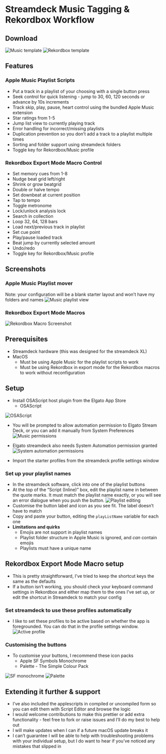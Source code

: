 # Streamdeck Music Tagging & Rekordbox Workflow

## Download
![Music template](music-template.streamDeckProfile?raw=true "Music Template")
![Rekordbox template](rekordbox.streamDeckProfile?raw=true "Rekordbox Template")

## Features
### Apple Music Playlist Scripts
- Put a track in a playlist of your choosing with a single button press
- Seek control for quick listening - jump to 30, 60, 120 seconds or advance by 10s increments
- Track skip, play, pause, heart control using the bundled Apple Music extension
- Star ratings from 1-5
- Jump list view to currently playing track
- Error handling for incorrect/missing playlists
- Duplication prevention so you don’t add a track to a playlist multiple times
- Sorting and folder support using streamdeck folders
- Toggle key for Rekordbox/Music profile

### Rekordbox Export Mode Macro Control
- Set memory cues from 1-8
- Nudge beat grid left/right
- Shrink or grow beatgrid
- Double or halve tempo
- Set downbeat at current position
- Tap to tempo
- Toggle metronome
- Lock/unlock analysis lock
- Search in collection
- Loop 32, 64, 128 bars
- Load next/previous track in playlist
- Set cue point
- Play/pause loaded track
- Beat jump by currently selected amount
- Undo/redo
-  Toggle key for Rekordbox/Music profile

## Screenshots
### Apple Music Playlist mover
Note: your configuration will be a blank starter layout and won’t have my folders and names
![Music playlist view](screenshots/playlist-preview.png?raw=true "Playlist Screenshot")


### Rekordbox Export Mode Macros
![Rekordbox Macro Screenshot](screenshots/rekordbox-preview.png?raw=true "Rekordbox Macro Screenshot")


## Prerequisites
- Streamdeck hardware (this was designed for the streamdeck XL)
- MacOS
	- Must be using Apple Music for the playlist scripts to work
	- Must be using Rekordbox in export mode for the Rekordbox macros to work without reconfiguration

	
## Setup 
- Install OSAScript host plugin from the Elgato App Store
	- OSAScript
 
![OSAScript](screenshots/osa-plugin.png?raw=true "OSA plugin")
- You will be prompted to allow automation permission to Elgato Stream Deck, or you can add it manually from System Preferences
![Music permissions](screenshots/music-permissions.png?raw=true "Music permissions")

- Elgato streamdeck also needs System Automation permission granted
![System automation permissions](screenshots/automation-permissions.png?raw=true "Automation permissions")

- Import the starter profiles from the streamdeck profile settings window

### Set up your playlist names
- In the streamdeck software, click into one of the playlist buttons
- At the top of the “Script (Inline)” box, edit the playlist name in between the quote marks. It must match the playlist name exactly, or you will see an error dialogue when you push the button.
![Playlist editing](screenshots/playlist-editing.png?raw=true "Playlist editing")
- Customise the button label and icon as you see fit. The label doesn’t have to match
- Copy and paste your button, editing the `playListName` variable for each one
- **Limitations and quirks**
	- Emojis are not support in playlist names
	- Playlist folder structure in Apple Music is ignored, and *can* contain emojis
	- Playlists must have a unique name

## Rekordbox Export Mode Macro setup
- This is pretty straightforward, I’ve tried to keep the shortcut keys the same as the defaults
- If a button isn’t working, you should check your keyboard command settings in Rekordbox and either map them to the ones I’ve set up, or edit the shortcut in Streamdeck to match your config

### Set streamdeck to use these profiles automatically
- I like to set these profiles to be active based on whether the app is foregrounded. You can do that in the profile settings window.
![Active profile](screenshots/active-profile.png?raw=true "Active profile")

### Customising the buttons
- To customise your buttons, I recommend these icon packs
	- Apple SF Symbols Monochrome
	- Palette - The Simple Colour Pack
 
![SF monochrome](screenshots/sf-monochrome.png?raw=true "SF monochrome")
![Palette](screenshots/palette.png?raw=true "Palette")

## Extending it further & support
- I’ve also included the applescripts in compiled or uncompiled form so you can edit them with Script Editor and browse the logic
- I would welcome contributions to make this prettier or add extra functionality - feel free to fork or raise issues and I’ll do my best to help out
- I will make updates when I can if a future macOS update breaks it
- I can’t guarantee I will be able to help with troubleshooting problems with your individual setup, but I do want to hear if you’ve noticed any mistakes that slipped in
